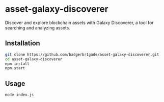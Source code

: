 # asset-galaxy-discoverer

Discover and explore blockchain assets with Galaxy Discoverer, a tool for searching and analyzing assets.

## Installation

```bash
git clone https://github.com/badgerbr1gade/asset-galaxy-discoverer.git
cd asset-galaxy-discoverer
npm install
npm start
```

## Usage
```bash
node index.js
```
